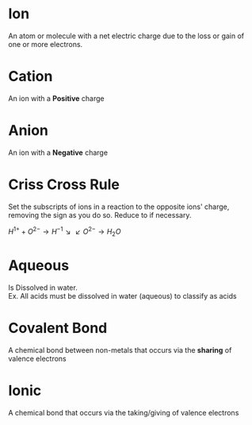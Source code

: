 
# Ion
An atom or molecule with a net electric charge due to the loss or gain of one or more electrons.

# Cation
An ion with a **Positive** charge

# Anion
An ion with a **Negative** charge

# Criss Cross Rule
Set the subscripts of ions in a reaction to the opposite ions' charge, removing the sign as you do so.  Reduce to if necessary.

$H^{1+} + O^{2-} \rightarrow H^{-1} \searrow \swarrow O^{2-} \rightarrow H_2O$

# Aqueous
Is Dissolved in water.  
Ex. All acids must be dissolved in water (aqueous) to classify as acids

# Covalent Bond
A chemical bond between non-metals that occurs via the **sharing** of valence electrons

# Ionic
A chemical bond that occurs via the taking/giving of valence electrons